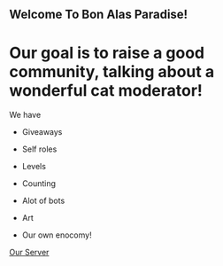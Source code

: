 ## Welcome To Bon Alas Paradise!

# Our goal is to raise a good community, talking about a wonderful cat moderator!

We have

-  Giveaways

-  Self roles

-  Levels

-  Counting

-  Alot of bots

-  Art

- Our own enocomy!


[Our Server](https://discord.gg/XAchpC4vDa)
